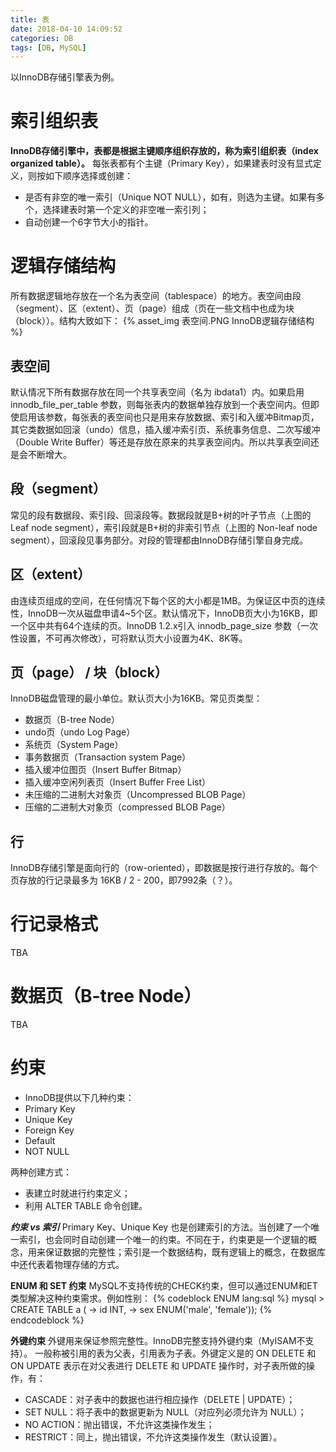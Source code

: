 ```yaml
---
title: 表
date: 2018-04-10 14:09:52
categories: DB
tags: [DB, MySQL]
---
```

以InnoDB存储引擎表为例。

# 索引组织表
**InnoDB存储引擎中，表都是根据主键顺序组织存放的，称为索引组织表（index organized table）。**
每张表都有个主键（Primary Key），如果建表时没有显式定义，则按如下顺序选择或创建：
* 是否有非空的唯一索引（Unique NOT NULL），如有，则选为主键。如果有多个，选择建表时第一个定义的非空唯一索引列；
* 自动创建一个6字节大小的指针。

# 逻辑存储结构
所有数据逻辑地存放在一个名为表空间（tablespace）的地方。表空间由段（segment）、区（extent）、页（page）组成（页在一些文档中也成为块（block））。结构大致如下：
{% asset_img 表空间.PNG InnoDB逻辑存储结构 %}

## 表空间
默认情况下所有数据存放在同一个共享表空间（名为 ibdata1）内。如果启用 innodb_file_per_table 参数，则每张表内的数据单独存放到一个表空间内。但即使启用该参数，每张表的表空间也只是用来存放数据、索引和入缓冲Bitmap页，其它类数据如回滚（undo）信息，插入缓冲索引页、系统事务信息、二次写缓冲（Double Write Buffer）等还是存放在原来的共享表空间内。所以共享表空间还是会不断增大。

## 段（segment）
常见的段有数据段、索引段、回滚段等。数据段就是B+树的叶子节点（上图的 Leaf node segment），索引段就是B+树的非索引节点（上图的 Non-leaf node segment），回滚段见事务部分。对段的管理都由InnoDB存储引擎自身完成。

## 区（extent）
由连续页组成的空间，在任何情况下每个区的大小都是1MB。为保证区中页的连续性，InnoDB一次从磁盘申请4~5个区。默认情况下，InnoDB页大小为16KB，即一个区中共有64个连续的页。InnoDB 1.2.x引入 innodb_page_size 参数（一次性设置，不可再次修改），可将默认页大小设置为4K、8K等。

## 页（page） / 块（block）
InnoDB磁盘管理的最小单位。默认页大小为16KB。常见页类型：
* 数据页（B-tree Node）
* undo页（undo Log Page）
* 系统页（System Page）
* 事务数据页（Transaction system Page）
* 插入缓冲位图页（Insert Buffer Bitmap）
* 插入缓冲空闲列表页（Insert Buffer Free List）
* 未压缩的二进制大对象页（Uncompressed BLOB Page）
* 压缩的二进制大对象页（compressed BLOB Page）

## 行
InnoDB存储引擎是面向行的（row-oriented），即数据是按行进行存放的。每个页存放的行记录最多为 16KB / 2 - 200，即7992条（？）。

# 行记录格式
TBA

# 数据页（B-tree Node）
TBA

# 约束
* InnoDB提供以下几种约束：
* Primary Key
* Unique Key
* Foreign Key
* Default
* NOT NULL

两种创建方式：
* 表建立时就进行约束定义；
* 利用 ALTER TABLE 命令创建。

_**约束 vs 索引**_
Primary Key、Unique Key 也是创建索引的方法。当创建了一个唯一索引，也会同时自动创建一个唯一的约束。不同在于，约束更是一个逻辑的概念，用来保证数据的完整性；索引是一个数据结构，既有逻辑上的概念，在数据库中还代表着物理存储的方式。

**ENUM 和 SET 约束**
MySQL不支持传统的CHECK约束，但可以通过ENUM和ET类型解决这种约束需求。例如性别：
{% codeblock ENUM lang:sql  %}
mysql > CREATE TABLE a (
          -> id INT,
          -> sex ENUM('male', 'female'));
{% endcodeblock %}

**外键约束**
外键用来保证参照完整性。InnoDB完整支持外键约束（MyISAM不支持）。
一般称被引用的表为父表，引用表为子表。外键定义是的 ON DELETE 和 ON UPDATE 表示在对父表进行 DELETE 和 UPDATE 操作时，对子表所做的操作，有：
* CASCADE：对子表中的数据也进行相应操作（DELETE | UPDATE）；
* SET NULL：将子表中的数据更新为 NULL（对应列必须允许为 NULL）；
* NO ACTION：抛出错误，不允许这类操作发生；
* RESTRICT：同上，抛出错误，不允许这类操作发生（默认设置）。

